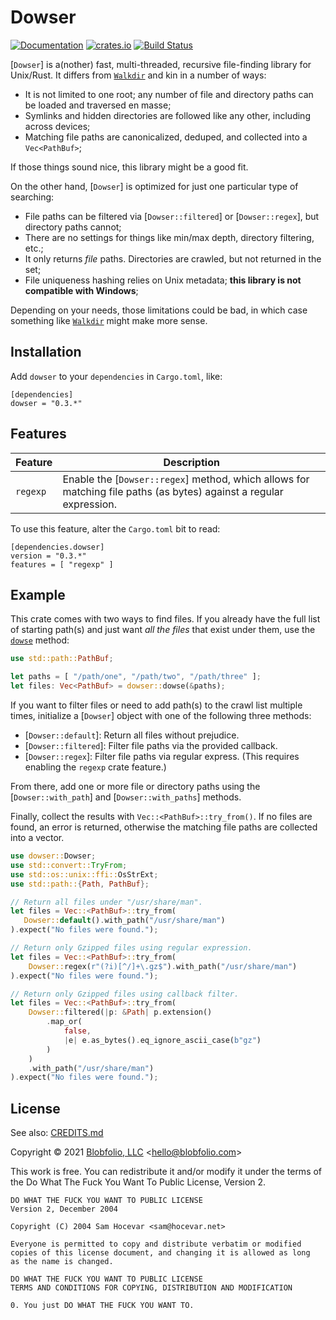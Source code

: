 # Dowser

[![Documentation](https://docs.rs/dowser/badge.svg)](https://docs.rs/dowser/)
[![crates.io](https://img.shields.io/crates/v/dowser.svg)](https://crates.io/crates/dowser)
[![Build Status](https://github.com/Blobfolio/dowser/workflows/Build/badge.svg)](https://github.com/Blobfolio/dowser/actions)

[`Dowser`] is a(nother) fast, multi-threaded, recursive file-finding library for Unix/Rust. It differs from [`Walkdir`](https://crates.io/crates/walkdir) and kin in a number of ways:

 * It is not limited to one root; any number of file and directory paths can be loaded and traversed en masse;
 * Symlinks and hidden directories are followed like any other, including across devices;
 * Matching file paths are canonicalized, deduped, and collected into a `Vec<PathBuf>`;

If those things sound nice, this library might be a good fit.

On the other hand, [`Dowser`] is optimized for just one particular type of searching:

 * File paths can be filtered via [`Dowser::filtered`] or [`Dowser::regex`], but directory paths cannot;
 * There are no settings for things like min/max depth, directory filtering, etc.;
 * It only returns *file* paths. Directories are crawled, but not returned in the set;
 * File uniqueness hashing relies on Unix metadata; **this library is not compatible with Windows**;

Depending on your needs, those limitations could be bad, in which case something like [`Walkdir`](https://crates.io/crates/walkdir) might make more sense.



## Installation

Add `dowser` to your `dependencies` in `Cargo.toml`, like:

```
[dependencies]
dowser = "0.3.*"
```



## Features

| Feature | Description |
| ------- | ----------- |
| `regexp` | Enable the [`Dowser::regex`] method, which allows for matching file paths (as bytes) against a regular expression. |

To use this feature, alter the `Cargo.toml` bit to read:

```
[dependencies.dowser]
version = "0.3.*"
features = [ "regexp" ]
```



## Example

This crate comes with two ways to find files. If you already have the full list of starting path(s) and just want *all the files* that exist under them, use the [`dowse`](self::dowse()) method:

```rust
use std::path::PathBuf;

let paths = [ "/path/one", "/path/two", "/path/three" ];
let files: Vec<PathBuf> = dowser::dowse(&paths);
```

If you want to filter files or need to add path(s) to the crawl list multiple times, initialize a [`Dowser`] object with one of the following three methods:

 * [`Dowser::default`]: Return all files without prejudice.
 * [`Dowser::filtered`]: Filter file paths via the provided callback.
 * [`Dowser::regex`]: Filter file paths via regular express. (This requires enabling the `regexp` crate feature.)

From there, add one or more file or directory paths using the [`Dowser::with_path`] and [`Dowser::with_paths`] methods.

Finally, collect the results with `Vec::<PathBuf>::try_from()`. If no files are found, an error is returned, otherwise the matching file paths are collected into a vector.

```rust
use dowser::Dowser;
use std::convert::TryFrom;
use std::os::unix::ffi::OsStrExt;
use std::path::{Path, PathBuf};

// Return all files under "/usr/share/man".
let files = Vec::<PathBuf>::try_from(
   Dowser::default().with_path("/usr/share/man")
).expect("No files were found.");

// Return only Gzipped files using regular expression.
let files = Vec::<PathBuf>::try_from(
    Dowser::regex(r"(?i)[^/]+\.gz$").with_path("/usr/share/man")
).expect("No files were found.");

// Return only Gzipped files using callback filter.
let files = Vec::<PathBuf>::try_from(
    Dowser::filtered(|p: &Path| p.extension()
        .map_or(
            false,
            |e| e.as_bytes().eq_ignore_ascii_case(b"gz")
        )
    )
    .with_path("/usr/share/man")
).expect("No files were found.");
```



## License

See also: [CREDITS.md](CREDITS.md)

Copyright © 2021 [Blobfolio, LLC](https://blobfolio.com) &lt;hello@blobfolio.com&gt;

This work is free. You can redistribute it and/or modify it under the terms of the Do What The Fuck You Want To Public License, Version 2.

    DO WHAT THE FUCK YOU WANT TO PUBLIC LICENSE
    Version 2, December 2004
    
    Copyright (C) 2004 Sam Hocevar <sam@hocevar.net>
    
    Everyone is permitted to copy and distribute verbatim or modified
    copies of this license document, and changing it is allowed as long
    as the name is changed.
    
    DO WHAT THE FUCK YOU WANT TO PUBLIC LICENSE
    TERMS AND CONDITIONS FOR COPYING, DISTRIBUTION AND MODIFICATION
    
    0. You just DO WHAT THE FUCK YOU WANT TO.
